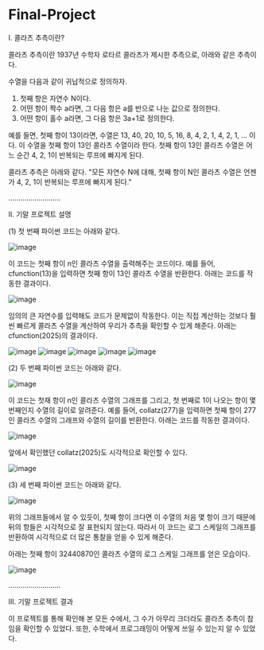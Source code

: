 # Final-Project

I. 콜라츠 추측이란?
   
콜라츠 추측이란 1937년 수학자 로타르 콜라츠가 제시한 추측으로, 아래와 같은 추측이다.

수열을 다음과 같이 귀납적으로 정의하자.
1. 첫째 항은 자연수 N이다.
2. 어떤 항이 짝수 a라면, 그 다음 항은 a를 반으로 나눈 값으로 정의한다.
3. 어떤 항이 홀수 a라면, 그 다음 항은 3a+1로 정의한다.

예를 들면, 첫째 항이 13이라면, 수열은 13, 40, 20, 10, 5, 16, 8, 4, 2, 1, 4, 2, 1, ... 이다.
이 수열을 첫째 항이 13인 콜라츠 수열이라 한다. 첫째 항이 13인 콜라츠 수열은 어느 순간 4, 2, 1이 반복되는 루프에 빠지게 된다.

콜라츠 추측은 아래와 같다.
"모든 자연수 N에 대해, 첫째 항이 N인 콜라츠 수열은 언젠가 4, 2, 1이 반복되는 루프에 빠지게 된다."

..........................

II. 기말 프로젝트 설명

(1) 첫 번째 파이썬 코드는 아래와 같다.

![image](https://github.com/user-attachments/assets/b0307eac-3bad-47a9-a993-d2d29d1c17c7)

이 코드는 첫째 항이 n인 콜라츠 수열을 출력해주는 코드이다.
예를 들어, cfunction(13)을 입력하면 첫째 항이 13인 콜라츠 수열을 반환한다. 아래는 코드를 작동한 결과이다.

![image](https://github.com/user-attachments/assets/045a3862-3f05-49b4-9615-74391d2069d4)

임의의 큰 자연수를 입력해도 코드가 문제없이 작동한다. 이는 직접 계산하는 것보다 훨씬 빠르게 콜라츠 수열을 계산하여 우리가 추측을 확인할 수 있게 해준다.
아래는 cfunction(2025)의 결과이다.

![image](https://github.com/user-attachments/assets/e3333527-2efd-436f-ad2b-e8049013119d)
![image](https://github.com/user-attachments/assets/800b1a4c-c9e7-4f02-8a31-c3fb0e1dd226)
![image](https://github.com/user-attachments/assets/09467336-a450-4bfe-b010-adc45f0fb274)
![image](https://github.com/user-attachments/assets/cf1d5f9d-49de-47b0-81e0-d57576c00a33)
![image](https://github.com/user-attachments/assets/9181c508-2850-4bb5-8cdb-7ea170a166ed)

(2) 두 번째 파이썬 코드는 아래와 같다.

![image](https://github.com/user-attachments/assets/0d21c32b-f396-4ee6-8319-4d8e4cd96c59)

이 코드는 첫재 항이 n인 콜라츠 수열의 그래프를 그리고, 첫 번째로 1이 나오는 항이 몇 번째인지 수열의 길이로 알려준다.
예를 들어, collatz(277)을 입력하면 첫째 항이 277인 콜라츠 수열의 그래프와 수열의 길이를 반환한다. 아래는 코드를 작동한 결과이다.

![image](https://github.com/user-attachments/assets/84fc7886-ad8b-47e7-9403-334200aeb889)

앞에서 확인했던 collatz(2025)도 시각적으로 확인할 수 있다.

![image](https://github.com/user-attachments/assets/56e0c8f2-30ac-4dad-876d-0558a3bc17c4)

(3) 세 번째 파이썬 코드는 아래와 같다.

![image](https://github.com/user-attachments/assets/42155b90-5b88-41fb-9a4d-d31e25b82984)

위의 그래프들에서 알 수 있듯이, 첫째 항이 크다면 이 수열의 처음 몇 항이 크기 때문에 뒤의 항들은 시각적으로 잘 표현되지 않는다.
따라서 이 코드는 로그 스케일의 그래프를 반환하여 시각적으로 더 많은 통찰을 얻을 수 있게 해준다.

아래는 첫째 항이 32440870인 콜라츠 수열의 로그 스케일 그래프를 얻은 모습이다.

![image](https://github.com/user-attachments/assets/262fc3bf-4328-4c1c-82c0-158560a66e65)

..........................

III. 기말 프로젝트 결과

이 프로젝트를 통해 확인해 본 모든 수에서, 그 수가 아무리 크더라도 콜라츠 추측이 참임을 확인할 수 있었다.
또한, 수학에서 프로그래밍이 어떻게 쓰일 수 있는지 알 수 있었다.
